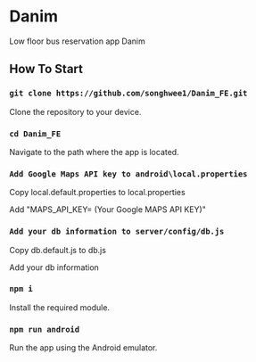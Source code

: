 # Danim

Low floor bus reservation app Danim

## How To Start

### `git clone https://github.com/songhwee1/Danim_FE.git`

Clone the repository to your device.

### `cd Danim_FE`

Navigate to the path where the app is located.

### `Add Google Maps API key to android\local.properties`

Copy local.default.properties to local.properties

Add "MAPS_API_KEY= (Your Google MAPS API KEY)"

### `Add your db information to server/config/db.js`

Copy db.default.js to db.js

Add your db information

### `npm i`

Install the required module.

### `npm run android`

Run the app using the Android emulator.
